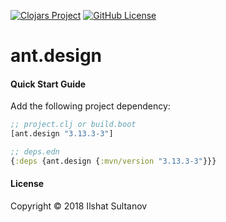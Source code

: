 [![Clojars Project](https://img.shields.io/clojars/v/ant.design.svg)](https://clojars.org/ant.design)
[![GitHub License](https://img.shields.io/github/license/mashape/apistatus.svg)](https://github.com/just-sultanov/ant-design/blob/master/LICENSE)

# ant.design

#### Quick Start Guide

Add the following project dependency:

```clojure
;; project.clj or build.boot
[ant.design "3.13.3-3"]

;; deps.edn
{:deps {ant.design {:mvn/version "3.13.3-3"}}}
```


#### License

Copyright © 2018 Ilshat Sultanov
